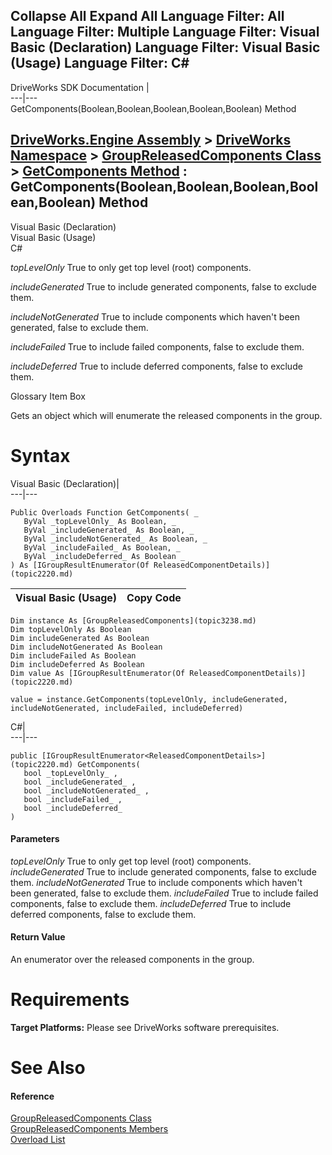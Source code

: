 Collapse All Expand All Language Filter: All  Language Filter: Multiple  Language Filter: Visual Basic (Declaration) Language Filter: Visual Basic (Usage) Language Filter: C#  
---  
DriveWorks SDK Documentation  |   
---|---  
GetComponents(Boolean,Boolean,Boolean,Boolean,Boolean) Method   
  
[DriveWorks.Engine Assembly](topic2156.md) > [DriveWorks Namespace](topic2159.md) > [GroupReleasedComponents Class](topic3238.md) > [GetComponents Method](topic3254.md) : GetComponents(Boolean,Boolean,Boolean,Boolean,Boolean) Method  
---  
  
Visual Basic (Declaration)    
Visual Basic (Usage)    
C# 

_topLevelOnly_
    True to only get top level (root) components.

_includeGenerated_
    True to include generated components, false to exclude them.

_includeNotGenerated_
    True to include components which haven't been generated, false to exclude them.

_includeFailed_
    True to include failed components, false to exclude them.

_includeDeferred_
    True to include deferred components, false to exclude them.

Glossary Item Box

Gets an object which will enumerate the released components in the group. 

# Syntax

Visual Basic (Declaration)|   
---|---  
      
    
    Public Overloads Function GetComponents( _
       ByVal _topLevelOnly_ As Boolean, _
       ByVal _includeGenerated_ As Boolean, _
       ByVal _includeNotGenerated_ As Boolean, _
       ByVal _includeFailed_ As Boolean, _
       ByVal _includeDeferred_ As Boolean _
    ) As [IGroupResultEnumerator(Of ReleasedComponentDetails)](topic2220.md)  
  
Visual Basic (Usage)| Copy Code  
---|---  
      
    
    Dim instance As [GroupReleasedComponents](topic3238.md)
    Dim topLevelOnly As Boolean
    Dim includeGenerated As Boolean
    Dim includeNotGenerated As Boolean
    Dim includeFailed As Boolean
    Dim includeDeferred As Boolean
    Dim value As [IGroupResultEnumerator(Of ReleasedComponentDetails)](topic2220.md)
     
    value = instance.GetComponents(topLevelOnly, includeGenerated, includeNotGenerated, includeFailed, includeDeferred)  
  
C#|   
---|---  
      
    
    public [IGroupResultEnumerator<ReleasedComponentDetails>](topic2220.md) GetComponents( 
       bool _topLevelOnly_ ,
       bool _includeGenerated_ ,
       bool _includeNotGenerated_ ,
       bool _includeFailed_ ,
       bool _includeDeferred_
    )  
  
#### Parameters

 _topLevelOnly_
    True to only get top level (root) components.
_includeGenerated_
    True to include generated components, false to exclude them.
_includeNotGenerated_
    True to include components which haven't been generated, false to exclude them.
_includeFailed_
    True to include failed components, false to exclude them.
_includeDeferred_
    True to include deferred components, false to exclude them.

#### Return Value

An enumerator over the released components in the group.

# Requirements

**Target Platforms:** Please see DriveWorks software prerequisites.

# See Also

#### Reference

[GroupReleasedComponents Class](topic3238.md)   
[GroupReleasedComponents Members](topic3239.md)   
[Overload List](topic3254.md)



